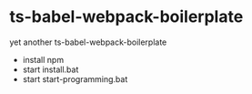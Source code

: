 # ts-babel-webpack-boilerplate
yet another ts-babel-webpack-boilerplate

- install npm
- start install.bat
- start start-programming.bat
